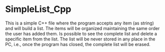 # SimpleList_Cpp
This is a simple C++ file where the program accepts any item (as string) and will build a list. The items will be organized maintaining the same order the user has added them. Is possible to see the complete list and delete a specific item from the list. The list will be never stored in any place in the PC, i.e., once the program has closed, the complete list will be erased.
